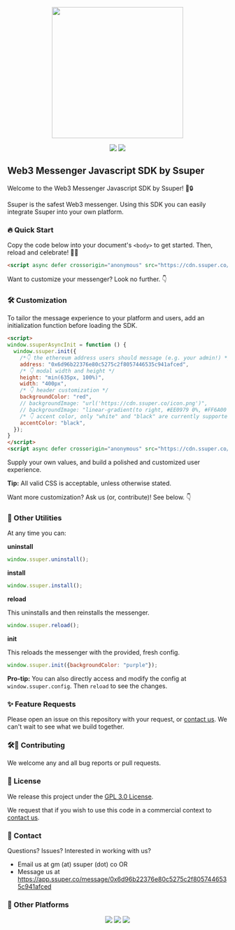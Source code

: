 
<p align="center">
    <img src="https://cdn.ssuper.co/icon/circle/icon.png" height=300>
</p>
<p align="center">
 <img src="https://img.shields.io/badge/version-v1.0.0-success" />
    <a href="https://opensource.org/licenses/GPL-3.0" alt="License">
        <img src="https://img.shields.io/badge/license-GPL--3.0-black" /></a>
      
</p>

##  Web3 Messenger Javascript SDK by Ssuper

Welcome to the Web3 Messenger Javascript SDK by Ssuper! 💬🔒

Ssuper is the safest Web3 messenger. Using this SDK you can easily integrate Ssuper into your own platform. 

###  ‎🔥 Quick Start

Copy the code below into your document's `<body>`  to get started. Then, reload and celebrate! 🥳💬

```html
<script async defer crossorigin="anonymous" src="https://cdn.ssuper.co/js-sdk/stable/sdk.js"></script>
```

Want to customize your messenger? Look no further. 👇

### 🛠️ Customization

To tailor the message experience to your platform and users, add an initialization function before loading the SDK.

```html
<script>
window.ssuperAsyncInit = function () {
  window.ssuper.init({
    /*👇 the ethereum address users should message (e.g. your admin!) */
    address: "0x6d96b22376e80c5275c2f8057446535c941afced",
    /* 👇 modal width and height */
    height: "min(635px, 100%)",
    width: "400px",
    /* 👇 header customization */
    backgroundColor: "red",
    // backgroundImage: "url('https://cdn.ssuper.co/icon.png')",
    // backgroundImage: "linear-gradient(to right, #EE0979 0%, #FF6A00 51%, #EE0979 100%)",
    /* 👇 accent color, only "white" and "black" are currently supported */
    accentColor: "black",
  });
}
</script>
<script async defer crossorigin="anonymous" src="https://cdn.ssuper.co/js-sdk/stable/sdk.js"></script>
```

Supply your own values, and build a polished and customized user experience.

**Tip:** All valid CSS is acceptable, unless otherwise stated.

Want more customization? Ask us (or, contribute)! See below. 👇

### 💪 Other Utilities

At any time you can:


**uninstall**

```javascript
window.ssuper.uninstall();
```

**install**

```javascript
window.ssuper.install();
```

**reload**

This uninstalls and then reinstalls the messenger.
```javascript
window.ssuper.reload();
```

**init**

This reloads the messenger with the provided, fresh config.
```javascript
window.ssuper.init({backgroundColor: "purple"});
```

**Pro-tip:** You can also directly access and modify the config at `window.ssuper.config`.  Then `reload` to see the changes.

### ✨ Feature Requests

Please open an issue on this repository with your request, or [contact us](#contact). We can't wait to see what we build together.

### 🛠🐛 Contributing

We welcome any and all bug reports or pull requests.

###  📜 License

We release this project under the [GPL 3.0 License](http://opensource.org/licenses/GPL-3.0).

We request that if you wish to use this code in a commercial context to [contact us](#contact).

### 👋 Contact <a id='contact'></a>

 Questions? Issues? Interested in working with us?
 * Email us at gm (at) ssuper (dot) co OR
 * Message us at https://app.ssuper.co/message/0x6d96b22376e80c5275c2f8057446535c941afced

### 📱 Other Platforms

<p align="center">
    <a href="https://apps.apple.com/us/app/ssuper/id1575109054"><img src="https://cdn.ssuper.co/availability/app_store.webp"></a>
     <a href="https://play.google.com/store/apps/details?id=com.ssuper.ssuper"><img src="https://cdn.ssuper.co/availability/play_store.webp"></a>
      <a href="https://app.ssuper.co"><img src="https://cdn.ssuper.co/availability/web.webp">
</p></a>
</p>
